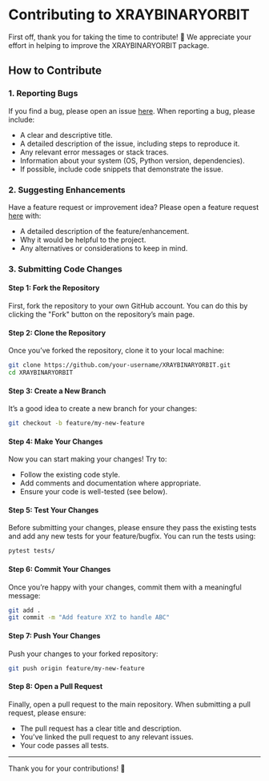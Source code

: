 
# Contributing to XRAYBINARYORBIT

First off, thank you for taking the time to contribute! 🎉 We appreciate your effort in helping to improve the XRAYBINARYORBIT package.

## How to Contribute

### 1. Reporting Bugs

If you find a bug, please open an issue [here](https://github.com/username/XRAYBINARYORBIT/issues). When reporting a bug, please include:
- A clear and descriptive title.
- A detailed description of the issue, including steps to reproduce it.
- Any relevant error messages or stack traces.
- Information about your system (OS, Python version, dependencies).
- If possible, include code snippets that demonstrate the issue.

### 2. Suggesting Enhancements

Have a feature request or improvement idea? Please open a feature request [here](https://github.com/username/XRAYBINARYORBIT/issues) with:
- A detailed description of the feature/enhancement.
- Why it would be helpful to the project.
- Any alternatives or considerations to keep in mind.

### 3. Submitting Code Changes

#### Step 1: Fork the Repository

First, fork the repository to your own GitHub account. You can do this by clicking the "Fork" button on the repository’s main page.

#### Step 2: Clone the Repository

Once you’ve forked the repository, clone it to your local machine:

```bash
git clone https://github.com/your-username/XRAYBINARYORBIT.git
cd XRAYBINARYORBIT
```

#### Step 3: Create a New Branch

It’s a good idea to create a new branch for your changes:

```bash
git checkout -b feature/my-new-feature
```

#### Step 4: Make Your Changes

Now you can start making your changes! Try to:
- Follow the existing code style.
- Add comments and documentation where appropriate.
- Ensure your code is well-tested (see below).

#### Step 5: Test Your Changes

Before submitting your changes, please ensure they pass the existing tests and add any new tests for your feature/bugfix. You can run the tests using:

```bash
pytest tests/
```

#### Step 6: Commit Your Changes

Once you’re happy with your changes, commit them with a meaningful message:

```bash
git add .
git commit -m "Add feature XYZ to handle ABC"
```

#### Step 7: Push Your Changes

Push your changes to your forked repository:

```bash
git push origin feature/my-new-feature
```

#### Step 8: Open a Pull Request

Finally, open a pull request to the main repository. When submitting a pull request, please ensure:
- The pull request has a clear title and description.
- You’ve linked the pull request to any relevant issues.
- Your code passes all tests.


---

Thank you for your contributions! 🙌
